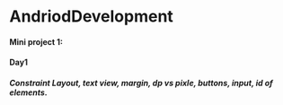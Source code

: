 # AndriodDevelopment

 #### Mini project 1:
   #### Day1
   ##### Constraint Layout, text view, margin, dp vs pixle, buttons, input, id of elements.
